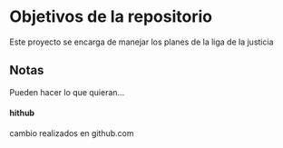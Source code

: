 # Objetivos de la repositorio

Este proyecto se encarga de manejar los planes de la liga de la justicia


## Notas
Pueden hacer lo que quieran...


#### hithub

cambio realizados en github.com

